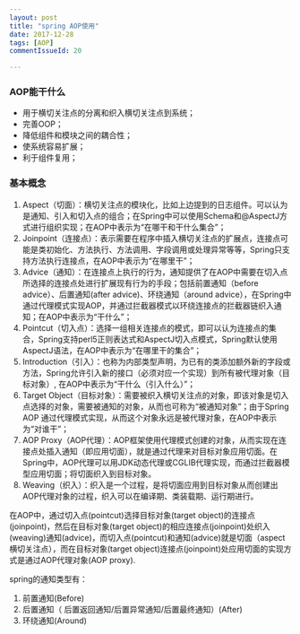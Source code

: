 ```yaml
---
layout: post
title: "spring AOP使用"
date: 2017-12-28
tags: [AOP]
commentIssueId: 20

---
```

### AOP能干什么

* 用于横切关注点的分离和织入横切关注点到系统；
* 完善OOP；
* 降低组件和模块之间的耦合性；
* 使系统容易扩展；
* 利于组件复用；

### 基本概念

1. Aspect（切面）：横切关注点的模块化，比如上边提到的日志组件。可以认为是通知、引入和切入点的组合；在Spring中可以使用Schema和@AspectJ方式进行组织实现；在AOP中表示为“在哪干和干什么集合”；
2. Joinpoint（连接点）：表示需要在程序中插入横切关注点的扩展点，连接点可能是类初始化、方法执行、方法调用、字段调用或处理异常等等，Spring只支持方法执行连接点，在AOP中表示为“在哪里干”；
3. Advice（通知）：在连接点上执行的行为，通知提供了在AOP中需要在切入点所选择的连接点处进行扩展现有行为的手段；包括前置通知（before advice）、后置通知(after advice)、环绕通知（around advice），在Spring中通过代理模式实现AOP，并通过拦截器模式以环绕连接点的拦截器链织入通知；在AOP中表示为“干什么”；
4. Pointcut（切入点）：选择一组相关连接点的模式，即可以认为连接点的集合，Spring支持perl5正则表达式和AspectJ切入点模式，Spring默认使用AspectJ语法，在AOP中表示为“在哪里干的集合”；
5. Introduction（引入）：也称为内部类型声明，为已有的类添加额外新的字段或方法，Spring允许引入新的接口（必须对应一个实现）到所有被代理对象（目标对象）, 在AOP中表示为“干什么（引入什么）”；
6. Target Object（目标对象）：需要被织入横切关注点的对象，即该对象是切入点选择的对象，需要被通知的对象，从而也可称为“被通知对象”；由于Spring AOP 通过代理模式实现，从而这个对象永远是被代理对象，在AOP中表示为“对谁干”；
7. AOP Proxy（AOP代理）：AOP框架使用代理模式创建的对象，从而实现在连接点处插入通知（即应用切面），就是通过代理来对目标对象应用切面。在Spring中，AOP代理可以用JDK动态代理或CGLIB代理实现，而通过拦截器模型应用切面；将切面织入到目标对象。
8. Weaving（织入）：织入是一个过程，是将切面应用到目标对象从而创建出AOP代理对象的过程，织入可以在编译期、类装载期、运行期进行。

在AOP中，通过切入点(pointcut)选择目标对象(target object)的连接点(joinpoint)，然后在目标对象(target object)的相应连接点(joinpoint)处织入(weaving)通知(advice)，而切入点(pointcut)和通知(advice)就是切面（aspect横切关注点），而在目标对象(target object)连接点(joinpoint)处应用切面的实现方式是通过AOP代理对象(AOP proxy).

spring的通知类型有：

1. 前置通知(Before)
2. 后置通知（ 后置返回通知/后置异常通知/后置最终通知）(After)
3. 环绕通知(Around)
